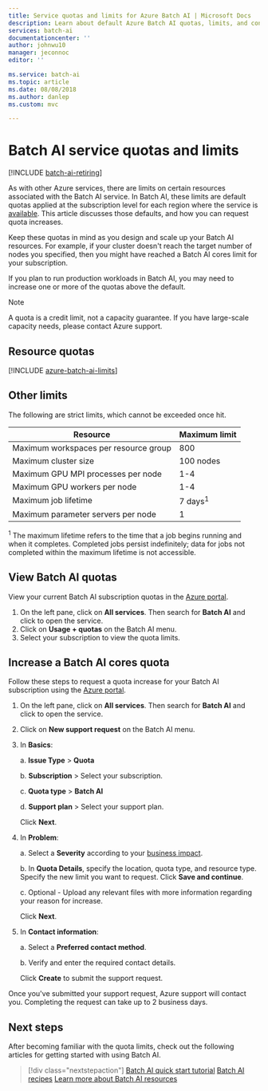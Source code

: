 ```yaml
---
title: Service quotas and limits for Azure Batch AI | Microsoft Docs
description: Learn about default Azure Batch AI quotas, limits, and constraints, and how to request quota increases
services: batch-ai
documentationcenter: ''
author: johnwu10
manager: jeconnoc
editor: ''

ms.service: batch-ai
ms.topic: article
ms.date: 08/08/2018
ms.author: danlep
ms.custom: mvc

---
```

# Batch AI service quotas and limits

[!INCLUDE [batch-ai-retiring](~/includes/batch-ai-retiring.md)]

As with other Azure services, there are limits on certain resources associated with the Batch AI service. In Batch AI, these limits are default quotas applied at the subscription level for each region where the service is [available](https://azure.microsoft.com/global-infrastructure/services/). This article discusses those defaults, and how you can request quota increases.

Keep these quotas in mind as you design and scale up your Batch AI resources. For example, if your cluster doesn't reach the target number of nodes you specified, then you might have reached a Batch AI cores limit for your subscription.

If you plan to run production workloads in Batch AI, you may need to increase one or more of the quotas above the default.

> [!NOTE]
> A quota is a credit limit, not a capacity guarantee. If you have large-scale capacity needs, please contact Azure support.
> 
> 

## Resource quotas

[!INCLUDE [azure-batch-ai-limits](../../includes/azure-batch-ai-limits.md)]

## Other limits

The following are strict limits, which cannot be exceeded once hit.

| **Resource** | **Maximum limit** |
| --- | --- |
| Maximum workspaces per resource group | 800 |
| Maximum cluster size | 100 nodes |
| Maximum GPU MPI processes per node | 1-4 |
| Maximum GPU workers per node | 1-4 |
| Maximum job lifetime | 7 days<sup>1</sup> |
| Maximum parameter servers per node | 1 |

<sup>1</sup> The maximum lifetime refers to the time that a job begins running and when it completes. Completed jobs persist indefinitely; data for jobs not completed within the maximum lifetime is not accessible.

## View Batch AI quotas

View your current Batch AI subscription quotas in the [Azure portal][portal].

1. On the left pane, click on **All services**. Then search for **Batch AI** and click to open the service.
2. Click on **Usage + quotas** on the Batch AI menu.
3. Select your subscription to view the quota limits.

## Increase a Batch AI cores quota

Follow these steps to request a quota increase for your Batch AI subscription using the [Azure portal][portal]. 

1. On the left pane, click on **All services**. Then search for **Batch AI** and click to open the service.
2. Click on **New support request** on the Batch AI menu.
3. In **Basics**:
   
    a. **Issue Type** > **Quota**
   
    b. **Subscription** > Select your subscription.
   
    c. **Quota type** > **Batch AI**
   
    d. **Support plan** > Select your support plan.

    Click **Next**.
4. In **Problem**:
   
    a. Select a **Severity** according to your [business impact][support_sev].
   
    b. In **Quota Details**, specify the location, quota type, and resource type. Specify the new limit you want to request. Click **Save and continue**.

    c. Optional - Upload any relevant files with more information regarding your reason for increase.
   
    Click **Next**.
5. In **Contact information**:
   
    a. Select a **Preferred contact method**.
   
    b. Verify and enter the required contact details.
   
    Click **Create** to submit the support request.

Once you've submitted your support request, Azure support will contact you. Completing the request can take up to 2 business days.


## Next steps

After becoming familiar with the quota limits, check out the following articles for getting started with using Batch AI.

> [!div class="nextstepaction"]
> [Batch AI quick start tutorial](quickstart-tensorflow-training-cli.md)
> [Batch AI recipes](https://github.com/Azure/BatchAI/tree/master/recipes)
> [Learn more about Batch AI resources](resource-concepts.md)

[portal]: https://portal.azure.com
[support_sev]: http://aka.ms/supportseverity